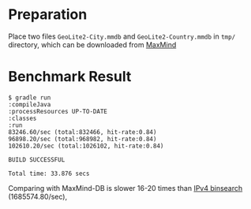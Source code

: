 # Preparation

Place two files `GeoLite2-City.mmdb` and `GeoLite2-Country.mmdb` in `tmp/`
directory, which can be downloaded from [MaxMind][geolite2-data1]

[geolite2-data1]: http://dev.maxmind.com/geoip/geoip2/geolite2/

# Benchmark Result

```
$ gradle run
:compileJava
:processResources UP-TO-DATE
:classes
:run
83246.60/sec (total:832466, hit-rate:0.84)
96898.20/sec (total:968982, hit-rate:0.84)
102610.20/sec (total:1026102, hit-rate:0.84)

BUILD SUCCESSFUL

Total time: 33.876 secs
```

Comparing with
MaxMind-DB is slower 16-20 times than 
[IPv4 binsearch][ipv4binsearch] (1685574.80/sec),

[ipv4binsearch]: https://github.com/koron/ipv4_binsearch/blob

